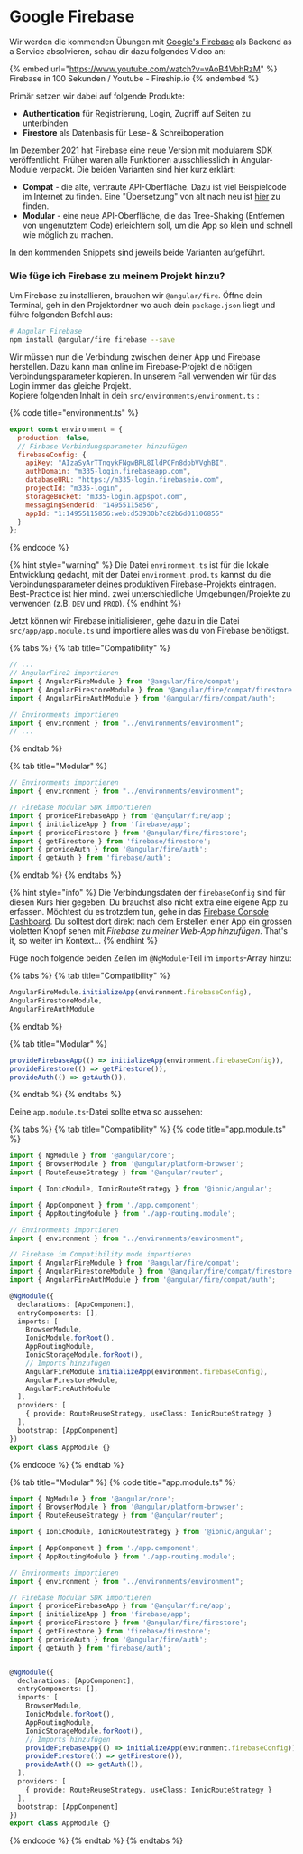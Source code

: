 # Google Firebase

Wir werden die kommenden Übungen mit [Google's Firebase](https://firebase.google.com/) als Backend as a Service absolvieren, schau dir dazu folgendes Video an:

{% embed url="https://www.youtube.com/watch?v=vAoB4VbhRzM" %}
Firebase in 100 Sekunden / Youtube - Fireship.io
{% endembed %}

Primär setzen wir dabei auf folgende Produkte:

* **Authentication** für Registrierung, Login, Zugriff auf Seiten zu unterbinden
* **Firestore** als Datenbasis für Lese- & Schreiboperation

Im Dezember 2021 hat Firebase eine neue Version mit modularem SDK veröffentlicht. Früher waren alle Funktionen ausschliesslich in Angular-Module verpackt.  Die beiden Varianten sind hier kurz erklärt:

* **Compat** - die alte, vertraute API-Oberfläche. Dazu ist viel Beispielcode im Internet zu finden. Eine "Übersetzung" von alt nach neu ist [hier](https://github.com/angular/angularfire/blob/master/docs/version-7-upgrade.md#alternatives-to-v6-apis) zu finden.
* **Modular** - eine neue API-Oberfläche, die das Tree-Shaking (Entfernen von ungenutztem Code) erleichtern soll, um die App so klein und schnell wie möglich zu machen.

In den kommenden Snippets sind jeweils beide Varianten aufgeführt.

&#x20;

### Wie füge ich Firebase zu meinem Projekt hinzu?

Um Firebase zu installieren, brauchen wir `@angular/fire`. Öffne dein Terminal, geh in den Projektordner wo auch dein `package.json` liegt und führe folgenden Befehl aus:

```bash
# Angular Firebase
npm install @angular/fire firebase --save
```

Wir müssen nun die Verbindung zwischen deiner App und  Firebase herstellen. Dazu kann man online im Firebase-Projekt die nötigen Verbindungsparameter kopieren. In unserem Fall verwenden wir für das Login immer das gleiche Projekt.\
Kopiere folgenden Inhalt in dein `src/environments/environment.ts` :

{% code title="environment.ts" %}
```javascript
export const environment = {
  production: false,
  // Firbase Verbindungsparameter hinzufügen
  firebaseConfig: {
    apiKey: "AIzaSyArTTnqykFNgwBRL8IldPCFn8dobVVghBI",
    authDomain: "m335-login.firebaseapp.com",
    databaseURL: "https://m335-login.firebaseio.com",
    projectId: "m335-login",
    storageBucket: "m335-login.appspot.com",
    messagingSenderId: "14955115856",
    appId: "1:14955115856:web:d53930b7c82b6d01106855"
  }
};
```
{% endcode %}

{% hint style="warning" %}
Die Datei `environment.ts` ist für die lokale Entwicklung gedacht, mit der Datei `environment.prod.ts` kannst du die Verbindungsparameter deines produktiven Firebase-Projekts eintragen. \
Best-Practice ist hier mind. zwei unterschiedliche Umgebungen/Projekte zu verwenden (z.B. `DEV` und `PROD`).
{% endhint %}

Jetzt können wir Firebase initialisieren, gehe dazu in die Datei `src/app/app.module.ts` und importiere alles was du von Firebase benötigst.

{% tabs %}
{% tab title="Compatibility" %}
```typescript
// ...
// AngularFire2 importieren
import { AngularFireModule } from '@angular/fire/compat';
import { AngularFirestoreModule } from '@angular/fire/compat/firestore';
import { AngularFireAuthModule } from '@angular/fire/compat/auth';

// Environments importieren
import { environment } from "../environments/environment";
// ...
```
{% endtab %}

{% tab title="Modular" %}
```typescript
// Environments importieren
import { environment } from "../environments/environment";

// Firebase Modular SDK importieren
import { provideFirebaseApp } from '@angular/fire/app';
import { initializeApp } from 'firebase/app';
import { provideFirestore } from '@angular/fire/firestore';
import { getFirestore } from 'firebase/firestore';
import { provideAuth } from '@angular/fire/auth';
import { getAuth } from 'firebase/auth';
```
{% endtab %}
{% endtabs %}

{% hint style="info" %}
Die Verbindungsdaten der `firebaseConfig` sind für diesen Kurs hier gegeben. Du brauchst also nicht extra eine eigene App zu erfassen. Möchtest du es trotzdem tun, gehe in das [Firebase Console Dashboard](https://console.firebase.google.com). Du solltest dort direkt nach dem Erstellen einer App ein grossen violetten Knopf sehen mit _Firebase zu meiner Web-App hinzufügen_. That's it, so weiter im Kontext...
{% endhint %}

Füge noch folgende beiden Zeilen im `@NgModule`-Teil im `imports`-Array hinzu:

{% tabs %}
{% tab title="Compatibility" %}
```typescript
AngularFireModule.initializeApp(environment.firebaseConfig),
AngularFirestoreModule,
AngularFireAuthModule
```
{% endtab %}

{% tab title="Modular" %}
```typescript
provideFirebaseApp(() => initializeApp(environment.firebaseConfig)),
provideFirestore(() => getFirestore()),
provideAuth(() => getAuth()),
```
{% endtab %}
{% endtabs %}

Deine `app.module.ts`-Datei sollte etwa so aussehen:

{% tabs %}
{% tab title="Compatibility" %}
{% code title="app.module.ts" %}
```typescript
import { NgModule } from '@angular/core';
import { BrowserModule } from '@angular/platform-browser';
import { RouteReuseStrategy } from '@angular/router';

import { IonicModule, IonicRouteStrategy } from '@ionic/angular';

import { AppComponent } from './app.component';
import { AppRoutingModule } from './app-routing.module';

// Environments importieren
import { environment } from "../environments/environment";

// Firebase im Compatibility mode importieren
import { AngularFireModule } from '@angular/fire/compat';
import { AngularFirestoreModule } from '@angular/fire/compat/firestore';
import { AngularFireAuthModule } from '@angular/fire/compat/auth';

@NgModule({
  declarations: [AppComponent],
  entryComponents: [],
  imports: [
    BrowserModule,
    IonicModule.forRoot(),
    AppRoutingModule,
    IonicStorageModule.forRoot(),
    // Imports hinzufügen
    AngularFireModule.initializeApp(environment.firebaseConfig),
    AngularFirestoreModule,
    AngularFireAuthModule
  ],
  providers: [
    { provide: RouteReuseStrategy, useClass: IonicRouteStrategy }
  ],
  bootstrap: [AppComponent]
})
export class AppModule {}
```
{% endcode %}
{% endtab %}

{% tab title="Modular" %}
{% code title="app.module.ts" %}
```typescript
import { NgModule } from '@angular/core';
import { BrowserModule } from '@angular/platform-browser';
import { RouteReuseStrategy } from '@angular/router';

import { IonicModule, IonicRouteStrategy } from '@ionic/angular';

import { AppComponent } from './app.component';
import { AppRoutingModule } from './app-routing.module';

// Environments importieren
import { environment } from "../environments/environment";

// Firebase Modular SDK importieren
import { provideFirebaseApp } from '@angular/fire/app';
import { initializeApp } from 'firebase/app';
import { provideFirestore } from '@angular/fire/firestore';
import { getFirestore } from 'firebase/firestore';
import { provideAuth } from '@angular/fire/auth';
import { getAuth } from 'firebase/auth';


@NgModule({
  declarations: [AppComponent],
  entryComponents: [],
  imports: [
    BrowserModule,
    IonicModule.forRoot(),
    AppRoutingModule,
    IonicStorageModule.forRoot(),
    // Imports hinzufügen
    provideFirebaseApp(() => initializeApp(environment.firebaseConfig)),
    provideFirestore(() => getFirestore()),
    provideAuth(() => getAuth()),
  ],
  providers: [
    { provide: RouteReuseStrategy, useClass: IonicRouteStrategy }
  ],
  bootstrap: [AppComponent]
})
export class AppModule {}
```
{% endcode %}
{% endtab %}
{% endtabs %}

